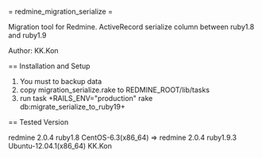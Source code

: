 = redmine_migration_serialize =

Migration tool for Redmine.
ActiveRecord serialize column between ruby1.8 and ruby1.9

Author: KK.Kon

== Installation and Setup

1. You must to backup data
2. copy migration_serialize.rake to REDMINE_ROOT/lib/tasks
3. run task +RAILS_ENV="production" rake db:migrate_serialize_to_ruby19+

== Tested Version

 redmine 2.0.4 ruby1.8 CentOS-6.3(x86_64)
 => redmine 2.0.4 ruby1.9.3 Ubuntu-12.04.1(x86_64) KK.Kon


